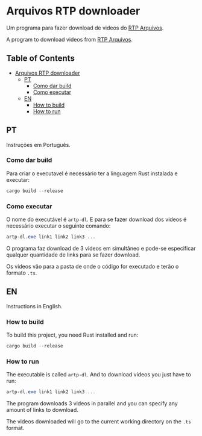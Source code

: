 # Arquivos RTP downloader

Um programa para fazer download de videos do [RTP
Arquivos](https://arquivos.rtp.pt/).

A program to download videos from [RTP Arquivos](https://arquivos.rtp.pt/).

<!-- markdown-toc start - Don't edit this section. Run M-x markdown-toc-refresh-toc -->
## Table of Contents

- [Arquivos RTP downloader](#arquivos-rtp-downloader)
    - [PT](#pt)
        - [Como dar build](#como-dar-build)
        - [Como executar](#como-executar)
    - [EN](#en)
        - [How to build](#how-to-build)
        - [How to run](#how-to-run)

<!-- markdown-toc end -->

## PT

Instruções em Português.

### Como dar build

Para criar o executavel é necessário ter a linguagem Rust instalada e executar:

```powershell
cargo build --release
```

### Como executar

O nome do executável é `artp-dl`. E para se fazer download dos videos é
necessário executar o seguinte comando:

```powershell
artp-dl.exe link1 link2 link3 ...
```

O programa faz download de 3 videos em simultâneo e pode-se especificar
qualquer quantidade de links para se fazer download.

Os videos vão para a pasta de onde o código for executado e terão o formato
`.ts`.

## EN

Instructions in English.

### How to build

To build this project, you need Rust installed and run:

```powershell
cargo build --release
```

### How to run

The executable is called `artp-dl`. And to download videos you just have to run:

```powershell
artp-dl.exe link1 link2 link3 ...
```

The program downloads 3 videos in parallel and you can specify any amount of
links to download.

The videos downloaded will go to the current working directory on the `.ts`
format.

